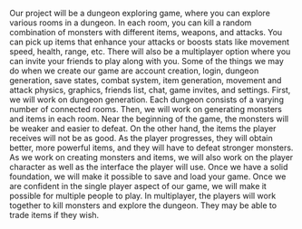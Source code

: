 Our project will be a dungeon exploring game, where you can explore various rooms in a dungeon. In each room, you can kill a random combination of monsters with different items, weapons, and attacks. You can pick up items that enhance your attacks or boosts stats like movement speed, health, range, etc. There will also be a multiplayer option where you can invite your friends to play along with you.
Some of the things we may do when we create our game are account creation, login, dungeon generation, save states, combat system, item generation, movement and attack physics, graphics, friends list, chat, game invites, and settings. First, we will work on dungeon generation. Each dungeon consists of a varying number of connected rooms. Then, we will work on generating monsters and items in each room. Near the beginning of the game, the monsters will be weaker and easier to defeat. On the other hand, the items the player receives will not be as good. As the player progresses, they will obtain better, more powerful items, and they will have to defeat stronger monsters. As we work on creating monsters and items, we will also work on the player character as well as the interface the player will use. Once we have a solid foundation, we will make it possible to save and load your game. Once we are confident in the single player aspect of our game, we will make it possible for multiple people to play. In multiplayer, the players will work together to kill monsters and explore the dungeon. They may be able to trade items if they wish.
